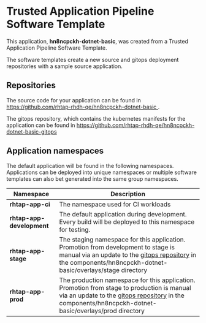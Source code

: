 # Trusted Application Pipeline Software Template

This application, **hn8ncpckh-dotnet-basic**, was created from a Trusted Application Pipeline Software Template.

The software templates create a new source and gitops deployment repositories with a sample source application. 

## Repositories

The source code for your application can be found in [https://github.com/rhtap-rhdh-qe/hn8ncpckh-dotnet-basic ](https://github.com/rhtap-rhdh-qe/hn8ncpckh-dotnet-basic ).
 
The gitops repository, which contains the kubernetes manifests for the application can be found in 
[https://github.com/rhtap-rhdh-qe/hn8ncpckh-dotnet-basic-gitops ](https://github.com/rhtap-rhdh-qe/hn8ncpckh-dotnet-basic-gitops ) 

## Application namespaces 

The default application will be found in the following namespaces. Applications can be deployed into unique namespaces or multiple software templates can also bet generated into the same group namespaces.  

|  Namespace   |  Description   |  
| -------- | -------- |
| **rhtap-app-ci** | The namespace used for CI workloads |
| **rhtap-app-development** | The default application during development. Every build will be deployed to this namespace for testing. |
| **rhtap-app-stage** | The staging namespace for this application. Promotion from development to stage is manual via an update to the [gitops repository](https://github.com/rhtap-rhdh-qe/hn8ncpckh-dotnet-basic-gitops ) in the components/hn8ncpckh-dotnet-basic/overlays/stage directory |
| **rhtap-app-prod** | The production namespace for this application. Promotion from stage to production is manual via an update to the [gitops repository](https://github.com/rhtap-rhdh-qe/hn8ncpckh-dotnet-basic-gitops ) in the components/hn8ncpckh-dotnet-basic/overlays/prod directory |